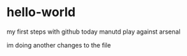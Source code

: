 # hello-world
my first steps with github
today manutd play against arsenal

im doing another changes to the file
